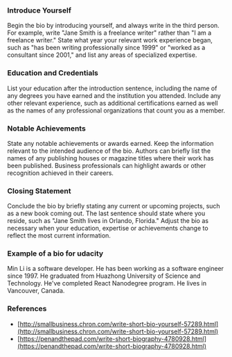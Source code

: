 ### Introduce Yourself
Begin the bio by introducing yourself, and always write in the third person. For example, write "Jane Smith is a freelance writer" rather than "I am a freelance writer." State what year your relevant work experience began, such as "has been writing professionally since 1999" or "worked as a consultant since 2001," and list any areas of specialized expertise.

### Education and Credentials
List your education after the introduction sentence, including the name of any degrees you have earned and the institution you attended. Include any other relevant experience, such as additional certifications earned as well as the names of any professional organizations that count you as a member.

### Notable Achievements
State any notable achievements or awards earned. Keep the information relevant to the intended audience of the bio. Authors can briefly list the names of any publishing houses or magazine titles where their work has been published. Business professionals can highlight awards or other recognition achieved in their careers.

### Closing Statement
Conclude the bio by briefly stating any current or upcoming projects, such as a new book coming out. The last sentence should state where you reside, such as "Jane Smith lives in Orlando, Florida." Adjust the bio as necessary when your education, expertise or achievements change to reflect the most current information.

### Example of a bio for udacity
Min Li is a software developer. He has been working as a software engineer since 1997. He graduated from Huazhong University of Science and Technology. He've completed React Nanodegree program. He lives in Vancouver, Canada.

### References
- [http://smallbusiness.chron.com/write-short-bio-yourself-57289.html](http://smallbusiness.chron.com/write-short-bio-yourself-57289.html)
- [https://penandthepad.com/write-short-biography-4780928.html](https://penandthepad.com/write-short-biography-4780928.html)

